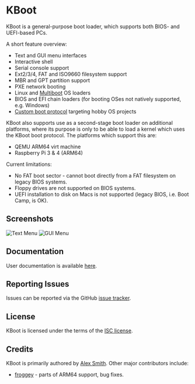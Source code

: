 KBoot
=====

KBoot is a general-purpose boot loader, which supports both BIOS- and
UEFI-based PCs.

A short feature overview:

 * Text and GUI menu interfaces
 * Interactive shell
 * Serial console support
 * Ext2/3/4, FAT and ISO9660 filesystem support
 * MBR and GPT partition support
 * PXE network booting
 * Linux and
   [Multiboot](https://www.gnu.org/software/grub/manual/multiboot/multiboot.html)
   OS loaders
 * BIOS and EFI chain loaders (for booting OSes not natively supported, e.g.
   Windows)
 * [Custom boot protocol](documentation/kboot-protocol.md) targeting hobby OS
   projects

KBoot also supports use as a second-stage boot loader on additional platforms,
where its purpose is only to be able to load a kernel which uses the KBoot boot
protocol. The platforms which support this are:

 * QEMU ARM64 virt machine
 * Raspberry Pi 3 & 4 (ARM64)

Current limitations:

 * No FAT boot sector - cannot boot directly from a FAT filesystem on legacy
   BIOS systems.
 * Floppy drives are not supported on BIOS systems.
 * UEFI installation to disk on Macs is not supported (legacy BIOS, i.e. Boot
   Camp, is OK).

Screenshots
-----------

![Text Menu](documentation/guide/images/menu.png)
![GUI Menu](documentation/guide/images/gui.png)

Documentation
-------------

User documentation is available [here](documentation/guide).

Reporting Issues
----------------

Issues can be reported via the GitHub
[issue tracker](https://github.com/aejsmith/kboot/issues).

License
-------

KBoot is licensed under the terms of the [ISC license](documentation/license.md).

Credits
-------

KBoot is primarily authored by [Alex Smith](https://github.com/aejsmith).
Other major contributors include:

 * [froggey](https://github.com/froggey) - parts of ARM64 support, bug fixes.
